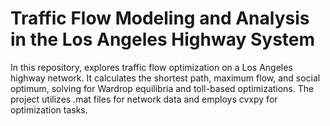 # Traffic Flow Modeling and Analysis in the Los Angeles Highway System
In this repository, explores traffic flow optimization on a Los Angeles highway network. It calculates the shortest path, maximum flow, and social optimum, solving for Wardrop equilibria and toll-based optimizations. The project utilizes .mat files for network data and employs cvxpy for optimization tasks.
